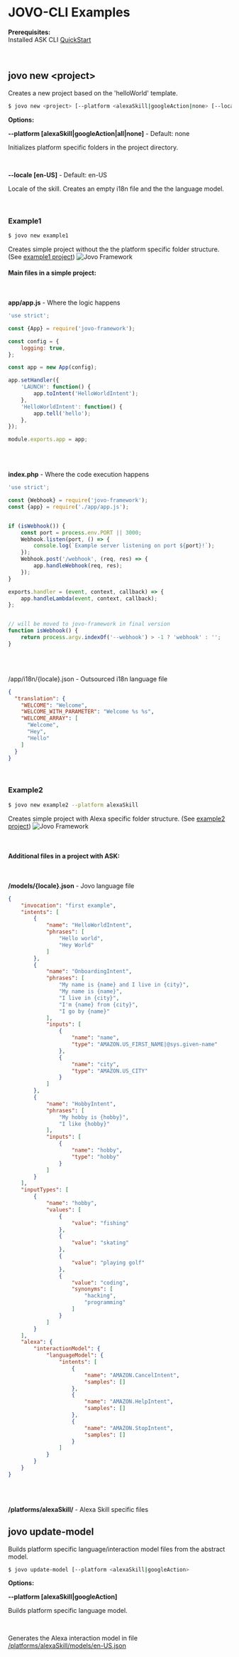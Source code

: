 # JOVO-CLI Examples

**Prerequisites:**
<br/>
Installed ASK CLI 
[QuickStart](https://developer.amazon.com/docs/smapi/quick-start-alexa-skills-kit-command-line-interface.html)

<br/>


## jovo new \<project>

Creates a new project based on the 'helloWorld' template.

```sh
$ jovo new <project> [--platform <alexaSkill|googleAction|none> [--locale <en-US>]
```


**Options:**

**--platform [alexaSkill|googleAction|all|none]** - Default: none
<p>
Initializes platform specific folders in the project directory.
</p>
<br/>

**--locale [en-US]** - Default: en-US
<p>
  Locale of the skill. Creates an empty i18n file and the the language model.
</p>
<br/>

### Example1

```sh
$ jovo new example1
```
Creates simple project without the the platform specific folder structure. (See [example1 project](https://github.com/aswetlow/jovo-cli-v1-examples/tree/master/example1))
![Jovo Framework](https://www.swetlow.de/example1_folderstructure.jpg)


#### Main files in a simple project:
<br/>

**app/app.js** - Where the logic happens
```javascript
'use strict';

const {App} = require('jovo-framework');

const config = {
    logging: true,
};

const app = new App(config);

app.setHandler({
    'LAUNCH': function() {
        app.toIntent('HelloWorldIntent');
    },
    'HelloWorldIntent': function() {
        app.tell('hello');
    },
});

module.exports.app = app;
```
<br/>
<br/>

**index.php** - Where the code execution happens
```javascript
'use strict';

const {Webhook} = require('jovo-framework');
const {app} = require('./app/app.js');


if (isWebhook()) {
    const port = process.env.PORT || 3000;
    Webhook.listen(port, () => {
        console.log(`Example server listening on port ${port}!`);
    });
    Webhook.post('/webhook', (req, res) => {
        app.handleWebhook(req, res);
    });
}

exports.handler = (event, context, callback) => {
    app.handleLambda(event, context, callback);
};


// will be moved to jovo-framework in final version
function isWebhook() {
    return process.argv.indexOf('--webhook') > -1 ? 'webhook' : '';
}
```
<br/>
<br/>

/app/i18n/{locale}.json - Outsourced i18n language file
```json
{
  "translation": {
    "WELCOME": "Welcome",
    "WELCOME_WITH_PARAMETER": "Welcome %s %s",
    "WELCOME_ARRAY": [
      "Welcome",
      "Hey",
      "Hello"
    ]
  }
}
```

<br/>

### Example2

```sh
$ jovo new example2 --platform alexaSkill
```
Creates simple project with Alexa specific folder structure. (See [example2 project](https://github.com/aswetlow/jovo-cli-v1-examples/tree/master/example2))
![Jovo Framework](https://www.swetlow.de/example2_folderstructure.jpg)

<br/>

#### Additional files in a project with ASK:
<br/>

**/models/{locale}.json** - Jovo language file
```json
{
	"invocation": "first example",
	"intents": [
		{
			"name": "HelloWorldIntent",
			"phrases": [
				"Hello world",
				"Hey World"
			]
		},
		{
			"name": "OnboardingIntent",
			"phrases": [
				"My name is {name} and I live in {city}",
				"My name is {name}",
				"I live in {city}",
				"I'm {name} from {city}",
				"I go by {name}"
			],
			"inputs": [
				{
					"name": "name",
					"type": "AMAZON.US_FIRST_NAME|@sys.given-name"
				},
				{
					"name": "city",
					"type": "AMAZON.US_CITY"
				}
			]
		},
		{
			"name": "HobbyIntent",
			"phrases": [
				"My hobby is {hobby}",
				"I like {hobby}"
			],
			"inputs": [
				{
					"name": "hobby",
					"type": "hobby"
				}
			]
		}
	],
	"inputTypes": [
		{
			"name": "hobby",
			"values": [
				{
					"value": "fishing"
				},
				{
					"value": "skating"
				},
				{
					"value": "playing golf"
				},
				{
					"value": "coding",
					"synonyms": [
						"hacking",
						"programming"
					]
				}
			]
		}
	],
	"alexa": {
		"interactionModel": {
			"languageModel": {
				"intents": [
					{
						"name": "AMAZON.CancelIntent",
						"samples": []
					},
					{
						"name": "AMAZON.HelpIntent",
						"samples": []
					},
					{
						"name": "AMAZON.StopIntent",
						"samples": []
					}
				]
			}
		}
	}
}
```
<br/>
<br/>

**/platforms/alexaSkill/** - Alexa Skill specific files

## jovo update-model

Builds platform specific language/interaction model files from the abstract model.

```sh
$ jovo update-model [--platform <alexaSkill|googleAction>
```

**Options:**

**--platform [alexaSkill|googleAction]**
<p>
Builds platform specific language model.
</p>
<br/>


Generates the Alexa interaction model in file [/platforms/alexaSkill/models/en-US.json](https://github.com/aswetlow/jovo-cli-v1-examples/blob/master/example2/platforms/alexaSkill/models/en-US.json)
